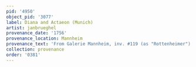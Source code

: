 ```yaml
---
pid: '4950'
object_pid: '3077'
label: Diana and Actaeon (Munich)
artist: janbrueghel
provenance_date: '1756'
provenance_location: Mannheim
provenance_text: 'From Galerie Mannheim, inv. #119 (as "Rottenheimer")'
collection: provenance
order: '0381'
---
```

